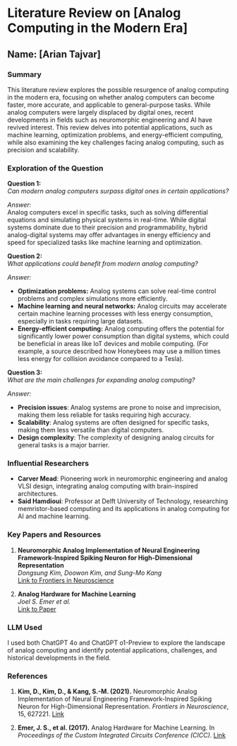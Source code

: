 # Literature Review on [Analog Computing in the Modern Era]

## Name: [Arian Tajvar]

### Summary
This literature review explores the possible resurgence of analog computing in the modern era, focusing on whether analog computers can become faster, more accurate, and applicable to general-purpose tasks. While analog computers were largely displaced by digital ones, recent developments in fields such as neuromorphic engineering and AI have revived interest. This review delves into potential applications, such as machine learning, optimization problems, and energy-efficient computing, while also examining the key challenges facing analog computing, such as precision and scalability.

### Exploration of the Question

**Question 1:**  
*Can modern analog computers surpass digital ones in certain applications?*

*Answer:*  
Analog computers excel in specific tasks, such as solving differential equations and simulating physical systems in real-time. While digital systems dominate due to their precision and programmability, hybrid analog-digital systems may offer advantages in energy efficiency and speed for specialized tasks like machine learning and optimization.

**Question 2:**  
*What applications could benefit from modern analog computing?*

*Answer:*  
- **Optimization problems:** Analog systems can solve real-time control problems and complex simulations more efficiently.
- **Machine learning and neural networks:** Analog circuits may accelerate certain machine learning processes with less energy consumption, especially in tasks requiring large datasets.
- **Energy-efficient computing:** Analog computing offers the potential for significantly lower power consumption than digital systems, which could be beneficial in areas like IoT devices and mobile computing. (For example, a source described how Honeybees may use a million times less energy for collision avoidance compared to a Tesla).

**Question 3:**  
*What are the main challenges for expanding analog computing?*

*Answer:*  
- **Precision issues**: Analog systems are prone to noise and imprecision, making them less reliable for tasks requiring high accuracy.
- **Scalability**: Analog systems are often designed for specific tasks, making them less versatile than digital computers.
- **Design complexity**: The complexity of designing analog circuits for general tasks is a major barrier.

### Influential Researchers

- **Carver Mead**: Pioneering work in neuromorphic engineering and analog VLSI design, integrating analog computing with brain-inspired architectures.
- **Said Hamdioui**: Professor at Delft University of Technology, researching memristor-based computing and its applications in analog computing for AI and machine learning.

### Key Papers and Resources

1. **Neuromorphic Analog Implementation of Neural Engineering Framework-Inspired Spiking Neuron for High-Dimensional Representation**  
   *Dongsung Kim, Doowon Kim, and Sung-Mo Kang*  
   [Link to Frontiers in Neuroscience](https://www.frontiersin.org/articles/10.3389/fnins.2021.627221/full)

2. **Analog Hardware for Machine Learning**  
   *Joel S. Emer et al.*  
   [Link to Paper](https://people.csail.mit.edu/emer/media/papers/2017.04.cicc.hardware_for_ml.pdf)

### LLM Used

I used both ChatGPT 4o and ChatGPT o1-Preview to explore the landscape of analog computing and identify potential applications, challenges, and historical developments in the field.

### References

1. **Kim, D., Kim, D., & Kang, S.-M. (2021).** Neuromorphic Analog Implementation of Neural Engineering Framework-Inspired Spiking Neuron for High-Dimensional Representation. *Frontiers in Neuroscience*, 15, 627221. [Link](https://www.frontiersin.org/articles/10.3389/fnins.2021.627221/full)

2. **Emer, J. S., et al. (2017).** Analog Hardware for Machine Learning. In *Proceedings of the Custom Integrated Circuits Conference (CICC)*. [Link](https://people.csail.mit.edu/emer/media/papers/2017.04.cicc.hardware_for_ml.pdf)
